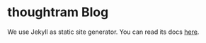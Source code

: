 # thoughtram Blog


We use Jekyll as static site generator. You can read its docs [here](jekyllrb.com/docs/).

